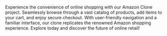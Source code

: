 Experience the convenience of online shopping with our Amazon Clone project. Seamlessly browse through a vast catalog of products, add items to your cart, and enjoy secure checkout. With user-friendly navigation and a familiar interface, our clone replicates the renowned Amazon shopping experience. Explore today and discover the future of online retail!

